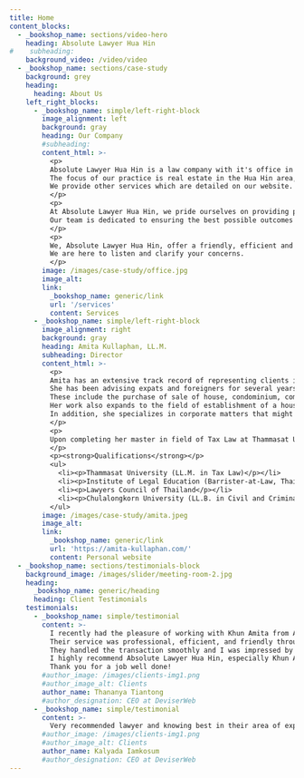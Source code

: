 ```yaml
---
title: Home
content_blocks:
  - _bookshop_name: sections/video-hero
    heading: Absolute Lawyer Hua Hin
#    subheading:
    background_video: /video/video
  - _bookshop_name: sections/case-study
    background: grey
    heading:
      heading: About Us
    left_right_blocks:
      - _bookshop_name: simple/left-right-block
        image_alignment: left
        background: gray
        heading: Our Company
        #subheading: 
        content_html: >-
          <p>
          Absolute Lawyer Hua Hin is a law company with it's office in Hua Hin, Thailand.
          The focus of our practice is real estate in the Hua Hin area, which includes Cha-Am, Pranburi and Sam Roi Yod.
          We provide other services which are detailed on our website.
          </p>
          <p>
          At Absolute Lawyer Hua Hin, we pride ourselves on providing personalized legal services with outstanding knowledge of law to our clients.
          Our team is dedicated to ensuring the best possible outcomes and we tailor our client-centered approach to fid the unique needs of each individual case.
          </p>
          <p>
          We, Absolute Lawyer Hua Hin, offer a friendly, efficient and comprehensive service.
          We are here to listen and clarify your concerns.
          </p>
        image: /images/case-study/office.jpg
        image_alt:
        link:
          _bookshop_name: generic/link
          url: '/services'
          content: Services
      - _bookshop_name: simple/left-right-block
        image_alignment: right
        background: gray
        heading: Amita Kullaphan, LL.M.
        subheading: Director
        content_html: >-
          <p>
          Amita has an extensive track record of representing clients in various types of real-estate development projects concerning the commercials aspects.
          She has been advising expats and foreigners for several years with respect to real estate transactions.
          These include the purchase of sale of house, condominium, commercial properties, leasing and construction agreement.
          Her work also expands to the field of establishment of a housing project, condominiums, hotels.
          In addition, she specializes in corporate matters that might be relevant to expats, namely foundation and liquidation of Thai companies.
          </p>
          <p>
          Upon completing her master in field of Tax Law at Thammasat University, she rejoined SCL Nishimura C&P Limited in 2014 until 2022 when she decided to establish Absolute Lawyer Hua Hin.
          </p>
          <p><strong>Qualifications</strong></p>
          <ul>
            <li><p>Thammasat University (LL.M. in Tax Law)</p></li>
            <li><p>Institute of Legal Education (Barrister-at-Law, Thai Bar Association)</p></li>
            <li><p>Lawyers Council of Thailand</p></li>
            <li><p>Chulalongkorn University (LL.B. in Civil and Criminal Law)</p></li>
          </ul>
        image: /images/case-study/amita.jpeg
        image_alt:
        link:
          _bookshop_name: generic/link
          url: 'https://amita-kullaphan.com/'
          content: Personal website
  - _bookshop_name: sections/testimonials-block
    background_image: /images/slider/meeting-room-2.jpg
    heading:
      _bookshop_name: generic/heading
      heading: Client Testimonials
    testimonials:
      - _bookshop_name: simple/testimonial
        content: >-
          I recently had the pleasure of working with Khun Amita from Absolute Lawyer Hua Hin for the sale of my property in Cha-am.
          Their service was professional, efficient, and friendly throughout the entire process.
          They handled the transaction smoothly and I was impressed by their attention to detail and expertise in real estate law.
          I highly recommend Absolute Lawyer Hua Hin, especially Khun Amita, for anyone looking for reliable legal services in the Hua Hin area.
          Thank you for a job well done!
        #author_image: /images/clients-img1.png
        #author_image_alt: Clients
        author_name: Thananya Tiantong
        #author_designation: CEO at DeviserWeb
      - _bookshop_name: simple/testimonial
        content: >-
          Very recommended lawyer and knowing best in their area of expertise
        #author_image: /images/clients-img1.png
        #author_image_alt: Clients
        author_name: Kalyada Iamkosum
        #author_designation: CEO at DeviserWeb
---
```


